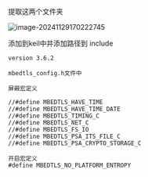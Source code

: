 提取这两个文件夹

![image-20241129170222745](https://newbie-typora.oss-cn-shenzhen.aliyuncs.com/zhongke/image-20241129170222745.png)

添加到keil中并添加路径到 include 

```
version 3.6.2  

mbedtls_config.h文件中

屏蔽宏定义

//#define MBEDTLS_HAVE_TIME 
//#define MBEDTLS_HAVE_TIME_DATE
//#define MBEDTLS_TIMING_C
//#define MBEDTLS_NET_C
//#define MBEDTLS_FS_IO
//#define MBEDTLS_PSA_ITS_FILE_C
//#define MBEDTLS_PSA_CRYPTO_STORAGE_C

开启宏定义
#define MBEDTLS_NO_PLATFORM_ENTROPY
```

